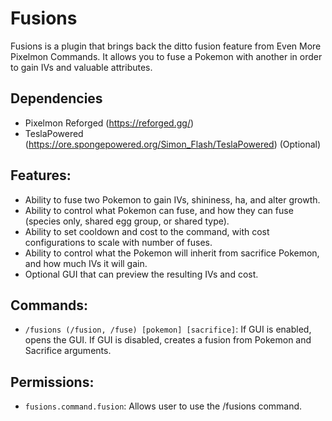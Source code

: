 # Fusions

Fusions is a plugin that brings back the ditto fusion feature from Even More Pixelmon Commands. It allows you to fuse a Pokemon with another in order to gain IVs and valuable attributes.

## Dependencies
- Pixelmon Reforged (https://reforged.gg/)
- TeslaPowered (https://ore.spongepowered.org/Simon_Flash/TeslaPowered) (Optional)

## Features:
- Ability to fuse two Pokemon to gain IVs, shininess, ha, and alter growth.
- Ability to control what Pokemon can fuse, and how they can fuse (species only, shared egg group, or shared type).
- Ability to set cooldown and cost to the command, with cost configurations to scale with number of fuses.
- Ability to control what the Pokemon will inherit from sacrifice Pokemon, and how much IVs it will gain.
- Optional GUI that can preview the resulting IVs and cost.

## Commands:
- `/fusions (/fusion, /fuse) [pokemon] [sacrifice]`: If GUI is enabled, opens the GUI. If GUI is disabled, creates a fusion from Pokemon and Sacrifice arguments.

## Permissions:
- `fusions.command.fusion`: Allows user to use the /fusions command.
